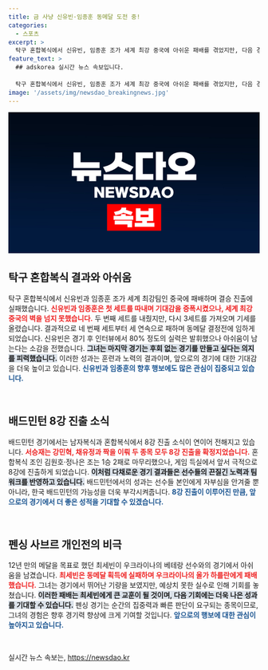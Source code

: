 ```yaml
---
title: 금 사냥 신유빈·임종훈 동메달 도전 중!
categories:
  - 스포츠
excerpt: >
  탁구 혼합복식에서 신유빈, 임종훈 조가 세계 최강 중국에 아쉬운 패배를 겪었지만, 다음 경기에서의 각오를 다졌습니다. 배드민턴에서는 서승재 조와 김원호·정나은 조가 8강에 진출하며 희망을 이어갔습니다.
feature_text: >
  ## adskorea 실시간 뉴스 속보입니다.

  탁구 혼합복식에서 신유빈, 임종훈 조가 세계 최강 중국에 아쉬운 패배를 겪었지만, 다음 경기에서의 각오를 다졌습니다. 배드민턴에서는 서승재 조와 김원호·정나은 조가 8강에 진출하며 희망을 이어갔습니다.
image: '/assets/img/newsdao_breakingnews.jpg'
---
```


<p><img src="/assets/img/newsdao_breakingnews.jpg" alt="adskorea 속보" /></p>

<h2 data-ke-size="size26">탁구 혼합복식 결과와 아쉬움</h2>

<p data-ke-size="size16">탁구 혼합복식에서 신유빈과 임종훈 조가 세계 최강팀인 중국에 패배하며 결승 진출에 실패했습니다. <b><span style="color: #ee2323;">신유빈과 임종훈은 첫 세트를 따내며 기대감을 증폭시켰으나, 세계 최강 중국의 벽을 넘지 못했습니다.</span></b> 두 번째 세트를 내줬지만, 다시 3세트를 가져오며 기세를 올렸습니다. 결과적으로 네 번째 세트부터 세 연속으로 패하며 동메달 결정전에 임하게 되었습니다. 신유빈은 경기 후 인터뷰에서 80% 정도의 실력은 발휘했으나 아쉬움이 남는다는 소감을 전했습니다. <b><span style="background-color: #21538527;">그녀는 마지막 경기는 후회 없는 경기를 만들고 싶다는 의지를 피력했습니다.</span></b> 이러한 성과는 훈련과 노력의 결과이며, 앞으로의 경기에 대한 기대감을 더욱 높이고 있습니다. <b><span style="color: #1a5490;">신유빈과 임종훈의 향후 행보에도 많은 관심이 집중되고 있습니다.</span></b></p>

<p data-ke-size="size16">&nbsp;</p>

<h2 data-ke-size="size26">배드민턴 8강 진출 소식</h2>

<p data-ke-size="size16">배드민턴 경기에서는 남자복식과 혼합복식에서 8강 진출 소식이 연이어 전해지고 있습니다. <b><span style="color: #ee2323;">서승재는 강민혁, 채유정과 짝을 이뤄 두 종목 모두 8강 진출을 확정지었습니다.</span></b> 혼합복식 조인 김원호·정나은 조는 1승 2패로 마무리했으나, 게임 득실에서 앞서 극적으로 8강에 진출하게 되었습니다. <b><span style="background-color: #21538527;">이처럼 다채로운 경기 결과들은 선수들의 끈질긴 노력과 팀워크를 반영하고 있습니다.</span></b> 배드민턴에서의 성과는 선수들 본인에게 자부심을 안겨줄 뿐 아니라, 한국 배드민턴의 가능성을 더욱 부각시켜줍니다. <b><span style="color: #1a5490;">8강 진출이 이루어진 만큼, 앞으로의 경기에서 더 좋은 성적을 기대할 수 있겠습니다.</span></b></p>

<p data-ke-size="size16">&nbsp;</p>

<h2 data-ke-size="size26">펜싱 사브르 개인전의 비극</h2>

<p data-ke-size="size16">12년 만의 메달을 목표로 했던 최세빈이 우크라이나의 베테랑 선수와의 경기에서 아쉬움을 남겼습니다. <b><span style="color: #ee2323;">최세빈은 동메달 획득에 실패하며 우크라이나의 올가 하를란에게 패배했습니다.</span></b> 그녀는 경기에서 뛰어난 기량을 보였지만, 예상치 못한 실수로 인해 기회를 놓쳤습니다. <b><span style="background-color: #21538527;">이러한 패배는 최세빈에게 큰 교훈이 될 것이며, 다음 기회에는 더욱 나은 성과를 기대할 수 있습니다.</span></b> 펜싱 경기는 순간의 집중력과 빠른 판단이 요구되는 종목이므로, 그녀의 경험은 향후 경기력 향상에 크게 기여할 것입니다. <b><span style="color: #1a5490;">앞으로의 행보에 대한 관심이 높아지고 있습니다.</span></b></p>

<p data-ke-size="size16">&nbsp;</p>
실시간 뉴스 속보는, <a href="https://newsdao.kr" rel="dofollow">https://newsdao.kr</a>


